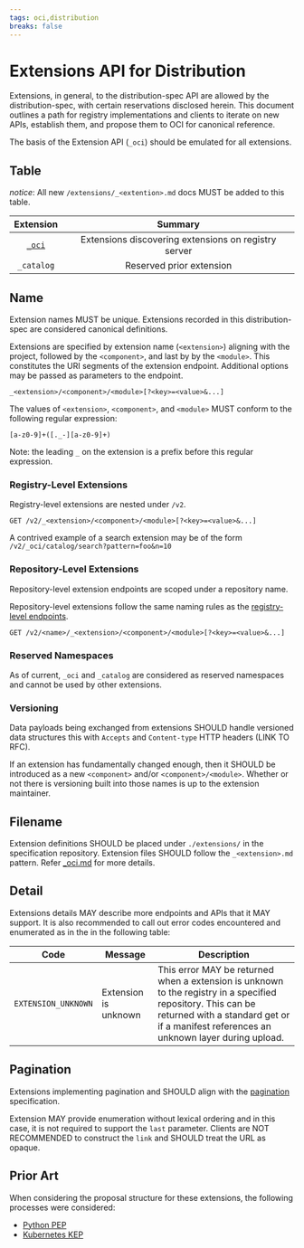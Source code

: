 ```yaml
---
tags: oci,distribution
breaks: false
---
```


# Extensions API for Distribution

Extensions, in general, to the distribution-spec API are allowed by the distribution-spec, with certain reservations disclosed herein.
This document outlines a path for registry implementations and clients to iterate on new APIs, establish them, and propose them to OCI for canonical reference.

The basis of the Extension API (`_oci`) should be emulated for all extensions.

## Table

_notice_: All new `/extensions/_<extention>.md` docs MUST be added to this table.

| Extension                | Summary                                              |
|:------------------------:|:----------------------------------------------------:|
| [`_oci`](./_oci.md)      | Extensions discovering extensions on registry server |
| `_catalog`               | Reserved prior extension                             |

## Name

Extension names MUST be unique.
Extensions recorded in this distribution-spec are considered canonical definitions.

Extensions are specified by extension name (`<extension>`) aligning with the project, followed by the `<component>`, and last by by the `<module>`.
This constitutes the URI segments of the extension endpoint.
Additional options may be passed as parameters to the endpoint.

```http
_<extension>/<component>/<module>[?<key>=<value>&...]
```

The values of `<extension>`, `<component>`, and `<module>` MUST conform to the following regular expression:

`[a-z0-9]+([._-][a-z0-9]+)`

Note: the leading `_` on the extension is a prefix before this regular expression.

### Registry-Level Extensions

Registry-level extensions are nested under `/v2`.

```http
GET /v2/_<extension>/<component>/<module>[?<key>=<value>&...]
```

A contrived example of a search extension may be of the form `/v2/_oci/catalog/search?pattern=foo&n=10`

### Repository-Level Extensions

Repository-level extension endpoints are scoped under a repository name.

Repository-level extensions follow the same naming rules as the [registry-level endpoints](#registry-level-extensions).

```http
GET /v2/<name>/_<extension>/<component>/<module>[?<key>=<value>&...]
```

### Reserved Namespaces

As of current, `_oci` and `_catalog` are considered as reserved namespaces and cannot be used by other extensions.

### Versioning

Data payloads being exchanged from extensions SHOULD handle versioned data structures this with `Accepts` and `Content-type` HTTP headers (LINK TO RFC).

If an extension has fundamentally changed enough, then it SHOULD be introduced as a new `<component>` and/or `<component>/<module>`.
Whether or not there is versioning built into those names is up to the extension maintainer.

## Filename

Extension definitions SHOULD be placed under `./extensions/` in the specification repository.
Extension files SHOULD follow the `_<extension>.md` pattern.
Refer [_oci.md](./_oci.md) for more details.

## Detail

Extensions details MAY describe more endpoints and  APIs that it MAY support.
It is also recommended to call out error codes encountered and enumerated as in the
in the following table:

| Code                | Message              | Description                                         |
|---------------------|----------------------|-----------------------------------------------------|
| `EXTENSION_UNKNOWN` | Extension is unknown | This error MAY be returned when a extension is unknown to the registry in a specified repository. This can be returned with a standard get or if a manifest references an unknown layer during upload. |

## Pagination

Extensions implementing pagination and SHOULD align with the [pagination](./spec.md#pagination) specification.

Extension MAY provide enumeration without lexical ordering and in this case, it is not required to support the `last` parameter.
Clients are NOT RECOMMENDED to construct the `link` and SHOULD treat the URL as opaque.

## Prior Art

When considering the proposal structure for these extensions, the following processes were considered:

* [Python PEP](https://www.python.org/dev/peps/)
* [Kubernetes KEP](https://github.com/kubernetes/enhancements/tree/master/keps)

